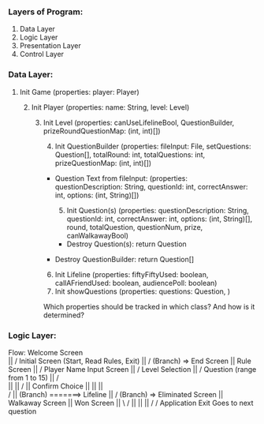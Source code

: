 ### Layers of Program:
1. Data Layer
2. Logic Layer
3. Presentation Layer
4. Control Layer

### Data Layer:
1. Init Game (properties: player: Player)
    
    2. Init Player (properties: name: String, level: Level)
        
        3. Init Level (properties: canUseLifelineBool, QuestionBuilder, prizeRoundQuestionMap: (int, int)[])
            
            4. Init QuestionBuilder (properties: fileInput: File,  setQuestions: Question[], totalRound: int, totalQuestions: int, prizeQuestionMap: (int, int)[])
            - Question Text from fileInput: (properties: questionDescription: String, questionId: int, correctAnswer: int, options: (int, String)[])
                
                5. Init Question(s) (properties: questionDescription: String, questionId: int, correctAnswer: int, options: (int, String)[], round, totalQuestion, questionNum, prize, canWalkawayBool)
                    
                - Destroy Question(s): return Question
            - Destroy QuestionBuilder: return Question[]
            6. Init Lifeline (properties: fiftyFiftyUsed: boolean, callAFriendUsed: boolean, audiencePoll: boolean)
            7. Init showQuestions (properties: questions: Question, )

            Which properties should be tracked in which class? And how is it determined?

### Logic Layer:
Flow: 
    Welcome Screen  
        ||
        \/
    Initial Screen (Start, Read Rules, Exit)
        ||
        \/
      (Branch)     => End Screen    || Rule Screen
        ||
        \/
    Player Name Input Screen
        ||
        \/
    Level Selection
        ||
        \/
    Question (range from 1 to 15) 
        ||               /\
        ||               ||
        \/               ||
     Confirm Choice      ||
        ||               ||    
        \/               ||
      (Branch) =======> Lifeline 
        ||
        \/
      (Branch) => Eliminated Screen || Walkaway Screen || Won Screen 
        ||            \                                          /
        ||                                ||
        ||                                \/
        \/                            Application Exit 
    Goes to next question 




